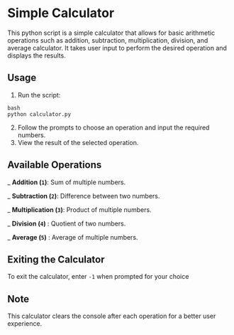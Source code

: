 # Simple Calculator
This python script is a simple calculator that allows for basic arithmetic operations such as addition, subtraction, multiplication, division, and average calculator. It takes user input to perform the desired operation and displays the results.
## Usage
1. Run the script:

```buildoutcfg
bash
python calculator.py
```
2. Follow the prompts to choose an operation and input the required numbers.
3. View the result of the selected operation.

## Available Operations
_ **Addition (`1`)**: Sum of multiple numbers.

_ **Subtraction (`2`)**: Difference between two numbers.

_ **Multiplication (`3`)**: Product of multiple numbers.

_ **Division (`4`)** : Quotient of two numbers.

_ **Average (`5`)** : Average of multiple numbers.

## Exiting the Calculator

To exit the calculator, enter `-1` when prompted for your choice 

## Note

This calculator clears the console after each operation for a better user experience. 

